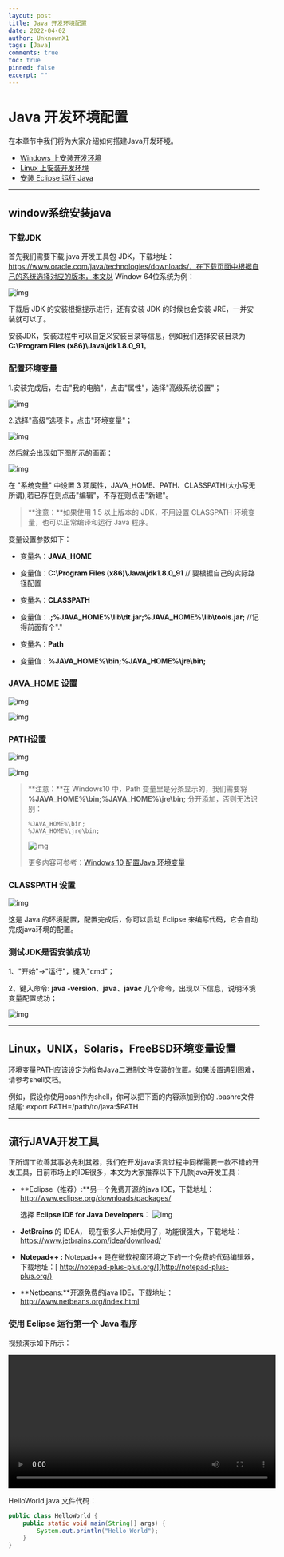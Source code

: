 ```yaml
---
layout: post
title: Java 开发环境配置
date: 2022-04-02
author: UnknownX1
tags: [Java]
comments: true
toc: true
pinned: false
excerpt: ""
---
```


# Java 开发环境配置

在本章节中我们将为大家介绍如何搭建Java开发环境。

- [Windows 上安装开发环境](https://www.runoob.com/java/java-environment-setup.html#win-install)
- [Linux 上安装开发环境](https://www.runoob.com/java/java-environment-setup.html#linux-install)
- [安装 Eclipse 运行 Java](https://www.runoob.com/java/java-environment-setup.html#eclipse-install)

------

## window系统安装java

### 下载JDK

首先我们需要下载 java 开发工具包 JDK，下载地址：https://www.oracle.com/java/technologies/downloads/，在下载页面中根据自己的系统选择对应的版本，本文以 Window 64位系统为例：

![img](https://www.runoob.com/wp-content/uploads/2013/12/jdk-download.png)

下载后 JDK 的安装根据提示进行，还有安装 JDK 的时候也会安装 JRE，一并安装就可以了。

安装JDK，安装过程中可以自定义安装目录等信息，例如我们选择安装目录为 **C:\Program Files (x86)\Java\jdk1.8.0_91**。

### 配置环境变量

1.安装完成后，右击"我的电脑"，点击"属性"，选择"高级系统设置"；

![img](https://www.runoob.com/wp-content/uploads/2013/12/win-java1.png)

2.选择"高级"选项卡，点击"环境变量"；

![img](https://www.runoob.com/wp-content/uploads/2013/12/java-win2.png)

然后就会出现如下图所示的画面：

![img](https://www.runoob.com/wp-content/uploads/2013/12/java-win3.png)

在 "系统变量" 中设置 3 项属性，JAVA_HOME、PATH、CLASSPATH(大小写无所谓),若已存在则点击"编辑"，不存在则点击"新建"。

> **注意：**如果使用 1.5 以上版本的 JDK，不用设置 CLASSPATH 环境变量，也可以正常编译和运行 Java 程序。

变量设置参数如下：

- 变量名：**JAVA_HOME**
- 变量值：**C:\Program Files (x86)\Java\jdk1.8.0_91**     // 要根据自己的实际路径配置

- 变量名：**CLASSPATH**
- 变量值：**.;%JAVA_HOME%\lib\dt.jar;%JAVA_HOME%\lib\tools.jar;**     //记得前面有个"."

- 变量名：**Path**
- 变量值：**%JAVA_HOME%\bin;%JAVA_HOME%\jre\bin;**

### JAVA_HOME 设置

![img](https://www.runoob.com/wp-content/uploads/2013/12/java-win4.png)

![img](https://www.runoob.com/wp-content/uploads/2013/12/java-win5.png)

### PATH设置

![img](https://www.runoob.com/wp-content/uploads/2013/12/java-win6.png)

![img](https://www.runoob.com/wp-content/uploads/2013/12/java-win7.png)

> **注意：**在 Windows10 中，Path 变量里是分条显示的，我们需要将 **%JAVA_HOME%\bin;%JAVA_HOME%\jre\bin;** 分开添加，否则无法识别：
>
> ```
> %JAVA_HOME%\bin;
> %JAVA_HOME%\jre\bin;
> ```
>
> ![img](https://www.runoob.com/wp-content/uploads/2013/12/44A70696-B2E6-4055-B88F-7FC0222DCCA4.png)
>
> 更多内容可参考：[Windows 10 配置Java 环境变量](https://www.runoob.com/w3cnote/windows10-java-setup.html)

### CLASSPATH 设置

![img](https://www.runoob.com/wp-content/uploads/2013/12/java-win8.png)

这是 Java 的环境配置，配置完成后，你可以启动 Eclipse 来编写代码，它会自动完成java环境的配置。

### 测试JDK是否安装成功

1、"开始"->"运行"，键入"cmd"；

2、键入命令: **java -version**、**java**、**javac** 几个命令，出现以下信息，说明环境变量配置成功；

![img](https://www.runoob.com/wp-content/uploads/2013/12/java-win9.png)

------

## Linux，UNIX，Solaris，FreeBSD环境变量设置

环境变量PATH应该设定为指向Java二进制文件安装的位置。如果设置遇到困难，请参考shell文档。

例如，假设你使用bash作为shell，你可以把下面的内容添加到你的 .bashrc文件结尾: export PATH=/path/to/java:$PATH

------

## 流行JAVA开发工具

正所谓工欲善其事必先利其器，我们在开发java语言过程中同样需要一款不错的开发工具，目前市场上的IDE很多，本文为大家推荐以下下几款java开发工具：

- **Eclipse（推荐）:**另一个免费开源的java IDE，下载地址： http://www.eclipse.org/downloads/packages/

  选择 **Eclipse IDE for Java Developers**：
  ![img](https://www.runoob.com/wp-content/uploads/2013/12/5A92DEAE-EFB9-493D-AC4D-808E529B533C.jpg)

- **JetBrains** 的 IDEA， 现在很多人开始使用了，功能很强大，下载地址：https://www.jetbrains.com/idea/download/

- **Notepad++ :** Notepad++ 是在微软视窗环境之下的一个免费的代码编辑器，下载地址：[ http://notepad-plus-plus.org/](http://notepad-plus-plus.org/)

- **Netbeans:**开源免费的java IDE，下载地址： http://www.netbeans.org/index.html

### 使用 Eclipse 运行第一个 Java 程序

视频演示如下所示：

<video controls="" __idm_id__="1482753" style="display: block; color: rgb(51, 51, 51); font-family: &quot;Helvetica Neue&quot;, Helvetica, &quot;PingFang SC&quot;, &quot;Hiragino Sans GB&quot;, &quot;Microsoft YaHei&quot;, &quot;Noto Sans CJK SC&quot;, &quot;WenQuanYi Micro Hei&quot;, Arial, sans-serif; font-size: 12px; font-style: normal; font-variant-ligatures: normal; font-variant-caps: normal; font-weight: 400; letter-spacing: normal; orphans: 2; text-align: start; text-indent: 0px; text-transform: none; white-space: normal; widows: 2; word-spacing: 0px; -webkit-text-stroke-width: 0px; background-color: rgb(255, 255, 255); text-decoration-thickness: initial; text-decoration-style: initial; text-decoration-color: initial; width: 536.23px;"></video>

HelloWorld.java 文件代码：

```java
public class HelloWorld {
    public static void main(String[] args) {
        System.out.println("Hello World");
    }
}
```

